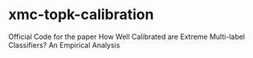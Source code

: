 # xmc-topk-calibration
Official Code for the paper How Well Calibrated are Extreme Multi-label Classifiers? An Empirical Analysis
